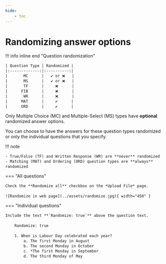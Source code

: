 ```yaml
---
hide:
    - toc
---
```


# Randomizing answer options

!!! info inline end "Question randomization"

    | Question Type | Randomized |
    |:-------------:|:----------:|
    |       MC      |   ✔️ or ❌   |
    |       MS      |   ✔️ or ❌   |
    |       TF      |     ❌      |
    |      FIB      |     ❌      |
    |       WR      |     ❌      |
    |      MAT      |     ✔️      |
    |      ORD      |     ✔️      |

Only Multiple Choice (MC) and Multiple-Select (MS) types have **optional** randomized answer options.

You can choose to have the answers for these question types randomized or only the individual questions that you specify.

!!! note

    - True/False (TF) and Written Response (WR) are **never** randomized
    - Matching (MAT) and Ordering (ORD) question types are **always** randomized

=== "All questions"

    Check the **Randomize all** checkbox on the *Upload File* page.

    ![Randomize in web page](../assets/randomize.jpg){ width="450" }

=== "Individual questions"

    Include the text **`Randomize: true`** above the question text.

        Randomize: true

        1. When is Labour Day celebrated each year?
            a. The first Monday in August
            b. The second Monday in October
            c. *The first Monday in September
            d. The third Monday of May
